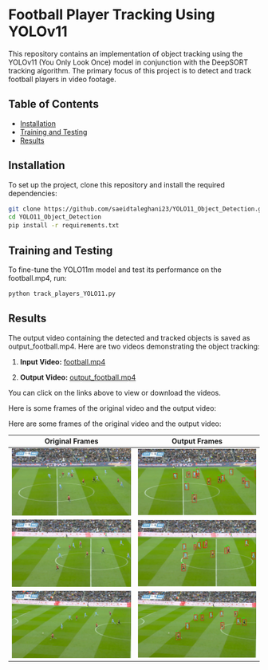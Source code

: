 
# Football Player Tracking Using YOLOv11

This repository contains an implementation of object tracking using the YOLOv11 (You Only Look Once) model in conjunction with the DeepSORT tracking algorithm. The primary focus of this project is to detect and track football players in video footage.

## Table of Contents

- [Installation](#installation)
- [Training and Testing ](#training)
- [Results](#results)

## Installation

To set up the project, clone this repository and install the required dependencies:

```bash
git clone https://github.com/saeidtaleghani23/YOLO11_Object_Detection.git
cd YOLO11_Object_Detection
pip install -r requirements.txt
```
## Training and Testing
To fine-tune the YOLO11m model and test its performance on the football.mp4, run:
```bash
python track_players_YOLO11.py
```

## Results
The output video containing the detected and tracked objects is saved as output_football.mp4. 
Here are two videos demonstrating the object tracking:
1. **Input Video:** [football.mp4](https://github.com/saeidtaleghani23/YOLO11_Object_Detection/raw/main/football.mp4)

2. **Output Video:** [output_football.mp4](https://github.com/saeidtaleghani23/YOLO11_Object_Detection/raw/main/output_football.mp4)

You can click on the links above to view or download the videos.

Here is some frames of the original video and the output video:

Here are some frames of the original video and the output video:

| Original Frames                   | Output Frames                      |
|-----------------------------------|------------------------------------|
| ![Original Frame 1](output_frames/original_frame_30.jpg) | ![Output Frame 1](output_frames/output_frame_30.jpg) |
| ![Original Frame 2](output_frames/original_frame_60.jpg) | ![Output Frame 2](output_frames/output_frame_60.jpg) |
| ![Original Frame 3](output_frames/original_frame_90.jpg) | ![Output Frame 3](output_frames/output_frame_90.jpg) |
